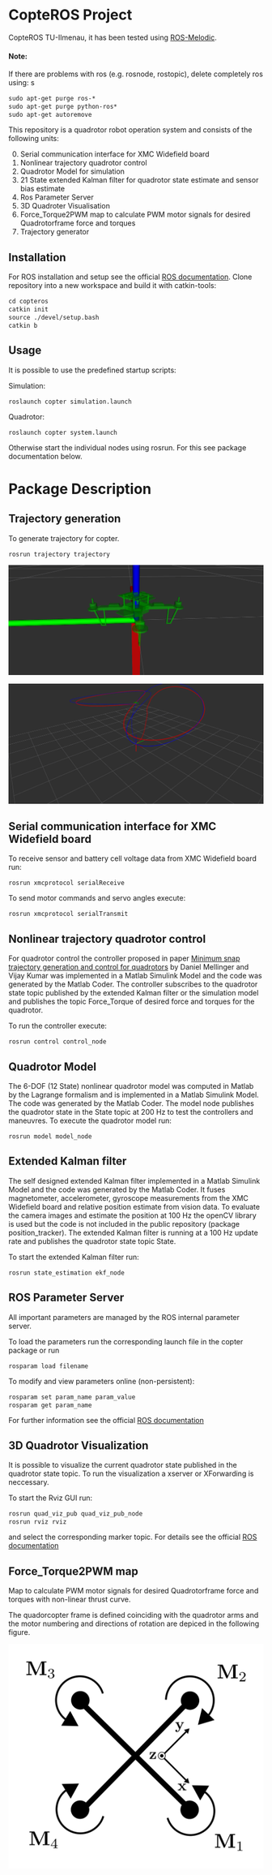 # CopteROS Project

CopteROS TU-Ilmenau, it has been tested using [ROS-Melodic](http://wiki.ros.org/melodic/Installation).

#### Note:
If there are problems with ros (e.g. rosnode, rostopic), delete completely ros using:
s
```
sudo apt-get purge ros-*
sudo apt-get purge python-ros*
sudo apt-get autoremove
```
This repository is a quadrotor robot operation system and consists of the following units:

0. Serial communication interface for XMC Widefield board
0. Nonlinear trajectory quadrotor control
0. Quadrotor Model for simulation
0. 21 State extended Kalman filter for quadrotor state estimate and sensor bias estimate
0. Ros Parameter Server
0. 3D Quadroter Visualisation
0. Force_Torque2PWM map to calculate PWM motor signals for desired Quadrotorframe force and torques
0. Trajectory generator

## Installation

For ROS installation and setup see the official [ROS documentation](http://wiki.ros.org/ROS/StartGuide).
Clone repository into a new workspace and build it with catkin-tools:

```
cd copteros
catkin init
source ./devel/setup.bash
catkin b
```

## Usage

It is possible to use the predefined startup scripts:

Simulation:
```
roslaunch copter simulation.launch
```
Quadrotor:
```
roslaunch copter system.launch
```
Otherwise start the individual nodes using rosrun. For this see package documentation below.

# Package Description

## Trajectory generation

To generate trajectory for copter.

```
rosrun trajectory trajectory
```

![](./images/simulation_1.png)

![](./images/simulation_2.png)

## Serial communication interface for XMC Widefield board

To receive sensor and battery cell voltage data from XMC Widefield board run:
```
rosrun xmcprotocol serialReceive
```
To send motor commands and servo angles execute:
```
rosrun xmcprotocol serialTransmit
```

## Nonlinear trajectory quadrotor control

For quadrotor control the controller proposed in paper [Minimum snap trajectory generation and control for quadrotors](http://ieeexplore.ieee.org/document/5980409/authors) by Daniel Mellinger and Vijay Kumar was implemented in a Matlab Simulink Model and the code was generated by the Matlab Coder.
The controller subscribes to the quadrotor state topic published by the extended Kalman filter or the simulation model and publishes the topic Force_Torque of desired force and torques for the quadrotor.

To run the controller execute:
```
rosrun control control_node
```

## Quadrotor Model

The 6-DOF (12 State) nonlinear quadrotor model was computed in Matlab by the Lagrange formalism and is implemented in a Matlab Simulink Model. The code was generated by the Matlab Coder.
The model node publishes the quadrotor state in the State topic at 200 Hz to test the controllers and maneuvres.
To execute the quadrotor model run:
```
rosrun model model_node
```

## Extended Kalman filter

The self designed extended Kalman filter implemented in a Matlab Simulink Model and the code was generated by the Matlab Coder. It fuses magnetometer, accelerometer, gyroscope measurements from the XMC Widefield board and relative position estimate from vision data. To evaluate the camera images and estimate the position at 100 Hz the openCV library is used but the code is not included in the public repository (package position_tracker).
The extended Kalman filter is running at a 100 Hz update rate and publishes the quadrotor state topic State.

To start the extended Kalman filter run:
```
rosrun state_estimation ekf_node
```

## ROS Parameter Server

All important parameters are managed by the ROS internal parameter server.

To load the parameters run the corresponding launch file in the copter package or run
```
rosparam load filename
```
To modify and view parameters online (non-persistent):
```
rosparam set param_name param_value
rosparam get param_name
```
For further information see the official [ROS documentation](http://wiki.ros.org/Parameter%20Server)

## 3D Quadrotor Visualization

It is possible to visualize the current quadrotor state published in the quadrotor state topic.
To run the visualization a xserver or XForwarding is neccessary.

To start the Rviz GUI run:
```
rosrun quad_viz_pub quad_viz_pub_node
rosrun rviz rviz
```

and select the corresponding marker topic.
For details see the official [ROS documentation](http://wiki.ros.org/rviz)

## Force_Torque2PWM map

Map to calculate PWM motor signals for desired Quadrotorframe force and torques with non-linear thrust curve.

The quadorcopter frame is defined coinciding with the quadrotor arms and the motor numbering and directions of rotation are depiced in the following figure.

![](./images/copter.svg)

<!-- Project developed by [Team Robotik AG Ilmenau](http://www2.tu-ilmenau.de/robotikag/) for [Copter.rocks](https://copter.rocks/teams/). -->
